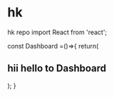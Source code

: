 # hk
hk repo
import React from 'react';

const Dashboard =()=>{
    return(
        <div>
            <h2>hii hello to Dashboard</h2>
        </div>
    );
}
